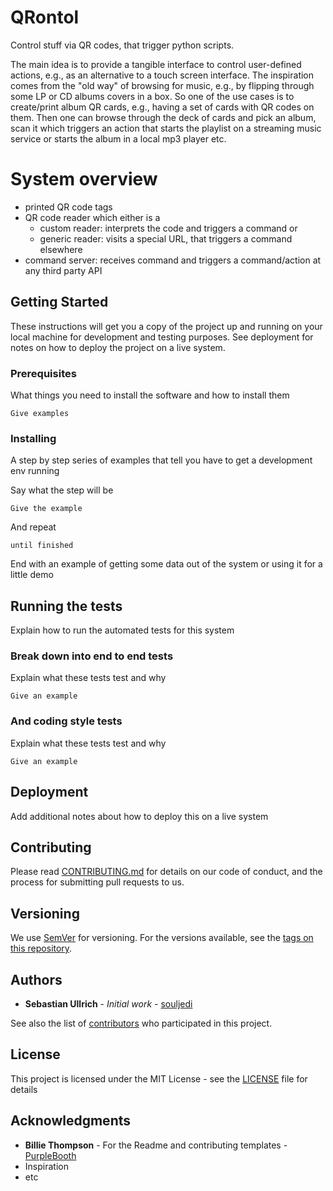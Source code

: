 # QRontol
Control stuff via QR codes, that trigger python scripts.

The main idea is to provide a tangible interface to control user-defined actions, e.g., as an alternative to a touch screen interface. The inspiration comes from the "old way" of browsing for music, e.g., by flipping through some LP or CD albums covers in a box. So one of the use cases is to create/print album QR cards, e.g., having a set of cards with QR codes on them. Then one can browse through the deck of cards and pick an album, scan it which triggers an action that starts the playlist on a streaming music service or starts the album in a local mp3 player etc. 

# System overview
* printed QR code tags
* QR code reader which either is a
  * custom reader: interprets the code and triggers a command or
  * generic reader: visits a special URL, that triggers a command elsewhere
* command server: receives command and triggers a command/action at any third party API

## Getting Started

These instructions will get you a copy of the project up and running on your local machine for development and testing purposes. See deployment for notes on how to deploy the project on a live system.

### Prerequisites

What things you need to install the software and how to install them

```
Give examples
```

### Installing

A step by step series of examples that tell you have to get a development env running

Say what the step will be

```
Give the example
```

And repeat

```
until finished
```

End with an example of getting some data out of the system or using it for a little demo

## Running the tests

Explain how to run the automated tests for this system

### Break down into end to end tests

Explain what these tests test and why

```
Give an example
```

### And coding style tests

Explain what these tests test and why

```
Give an example
```

## Deployment

Add additional notes about how to deploy this on a live system

## Contributing

Please read [CONTRIBUTING.md](CONTRIBUTING.md) for details on our code of conduct, and the process for submitting pull requests to us.

## Versioning

We use [SemVer](http://semver.org/) for versioning. For the versions available, see the [tags on this repository](https://github.com/souljedi/QRontol/tags). 

## Authors

* **Sebastian Ullrich** - *Initial work* - [souljedi](https://github.com/souljedi)

See also the list of [contributors](https://github.com/souljedi/QRontol/graphs/contributors) who participated in this project.

## License

This project is licensed under the MIT License - see the [LICENSE](LICENSE) file for details

## Acknowledgments

* **Billie Thompson** - For the Readme and contributing templates - [PurpleBooth](https://github.com/PurpleBooth)
* Inspiration
* etc
